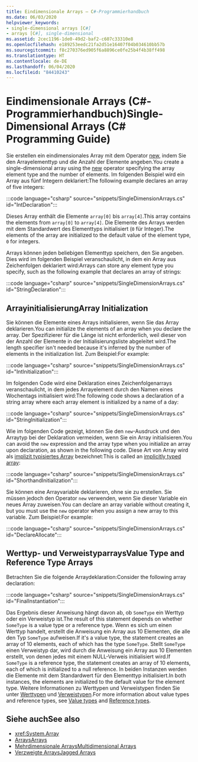 ```yaml
---
title: Eindimensionale Arrays – C#-Programmierhandbuch
ms.date: 06/03/2020
helpviewer_keywords:
- single-dimensional arrays [C#]
- arrays [C#], single-dimensional
ms.assetid: 2cec1196-1de0-49d2-baf2-c607c33310e8
ms.openlocfilehash: e189253eedc21fa2d51e16407f04b034610bb57b
ms.sourcegitcommit: f8c270376ed905f6a8896ce0fe25b4f4b38ff498
ms.translationtype: HT
ms.contentlocale: de-DE
ms.lasthandoff: 06/04/2020
ms.locfileid: "84410243"
---
```

# <a name="single-dimensional-arrays-c-programming-guide"></a><span data-ttu-id="fa20a-102">Eindimensionale Arrays (C#-Programmierhandbuch)</span><span class="sxs-lookup"><span data-stu-id="fa20a-102">Single-Dimensional Arrays (C# Programming Guide)</span></span>

<span data-ttu-id="fa20a-103">Sie erstellen ein eindimensionales Array mit dem Operator [new](../../language-reference/operators/new-operator.md), indem Sie den Arrayelementtyp und die Anzahl der Elemente angeben.</span><span class="sxs-lookup"><span data-stu-id="fa20a-103">You create a single-dimensional array using the [new](../../language-reference/operators/new-operator.md) operator specifying the array element type and the number of elements.</span></span> <span data-ttu-id="fa20a-104">Im folgenden Beispiel wird ein Array aus fünf Integern deklariert:</span><span class="sxs-lookup"><span data-stu-id="fa20a-104">The following example declares an array of five integers:</span></span>

:::code language="csharp" source="snippets/SingleDimensionArrays.cs" id="IntDeclaration":::

<span data-ttu-id="fa20a-105">Dieses Array enthält die Elemente `array[0]` bis `array[4]`.</span><span class="sxs-lookup"><span data-stu-id="fa20a-105">This array contains the elements from `array[0]` to `array[4]`.</span></span> <span data-ttu-id="fa20a-106">Die Elemente des Arrays werden mit dem Standardwert des Elementtyps initialisiert (`0` für Integer).</span><span class="sxs-lookup"><span data-stu-id="fa20a-106">The elements of the array are initialized to the default value of the element type, `0` for integers.</span></span>

<span data-ttu-id="fa20a-107">Arrays können jeden beliebigen Elementtyp speichern, den Sie angeben. Dies wird im folgenden Beispiel veranschaulicht, in dem ein Array aus Zeichenfolgen deklariert wird:</span><span class="sxs-lookup"><span data-stu-id="fa20a-107">Arrays can store any element type you specify, such as the following example that declares an array of strings:</span></span>

:::code language="csharp" source="snippets/SingleDimensionArrays.cs" id="StringDeclaration":::

## <a name="array-initialization"></a><span data-ttu-id="fa20a-108">Arrayinitialisierung</span><span class="sxs-lookup"><span data-stu-id="fa20a-108">Array Initialization</span></span>

<span data-ttu-id="fa20a-109">Sie können die Elemente eines Arrays initialisieren, wenn Sie das Array deklarieren.</span><span class="sxs-lookup"><span data-stu-id="fa20a-109">You can initialize the elements of an array when you declare the array.</span></span> <span data-ttu-id="fa20a-110">Der Spezifizierer für die Länge ist nicht erforderlich, weil dieser von der Anzahl der Elemente in der Initialisierungsliste abgeleitet wird.</span><span class="sxs-lookup"><span data-stu-id="fa20a-110">The length specifier isn't needed because it's inferred by the number of elements in the initialization list.</span></span> <span data-ttu-id="fa20a-111">Zum Beispiel:</span><span class="sxs-lookup"><span data-stu-id="fa20a-111">For example:</span></span>

:::code language="csharp" source="snippets/SingleDimensionArrays.cs" id="IntInitialization":::

<span data-ttu-id="fa20a-112">Im folgenden Code wird eine Deklaration eines Zeichenfolgenarrays veranschaulicht, in dem jedes Arrayelement durch den Namen eines Wochentags initialisiert wird:</span><span class="sxs-lookup"><span data-stu-id="fa20a-112">The following code shows a declaration of a string array where each array element is initialized by a name of a day:</span></span>

:::code language="csharp" source="snippets/SingleDimensionArrays.cs" id="StringInitialization":::
  
<span data-ttu-id="fa20a-113">Wie im folgenden Code gezeigt, können Sie den `new`-Ausdruck und den Arraytyp bei der Deklaration vermeiden, wenn Sie ein Array initialisieren.</span><span class="sxs-lookup"><span data-stu-id="fa20a-113">You can avoid the `new` expression and the array type when you initialize an array upon declaration, as shown in the following code.</span></span> <span data-ttu-id="fa20a-114">Diese Art von Array wird als [implizit typisiertes Array](implicitly-typed-arrays.md) bezeichnet:</span><span class="sxs-lookup"><span data-stu-id="fa20a-114">This is called an [implicitly typed array](implicitly-typed-arrays.md):</span></span>

:::code language="csharp" source="snippets/SingleDimensionArrays.cs" id="ShorthandInitialization":::

<span data-ttu-id="fa20a-115">Sie können eine Arrayvariable deklarieren, ohne sie zu erstellen. Sie müssen jedoch den Operator `new` verwenden, wenn Sie dieser Variable ein neues Array zuweisen.</span><span class="sxs-lookup"><span data-stu-id="fa20a-115">You can declare an array variable without creating it, but you must use the `new` operator when you assign a new array to this variable.</span></span> <span data-ttu-id="fa20a-116">Zum Beispiel:</span><span class="sxs-lookup"><span data-stu-id="fa20a-116">For example:</span></span>

:::code language="csharp" source="snippets/SingleDimensionArrays.cs" id="DeclareAllocate":::

## <a name="value-type-and-reference-type-arrays"></a><span data-ttu-id="fa20a-117">Werttyp- und Verweistyparrays</span><span class="sxs-lookup"><span data-stu-id="fa20a-117">Value Type and Reference Type Arrays</span></span>

<span data-ttu-id="fa20a-118">Betrachten Sie die folgende Arraydeklaration:</span><span class="sxs-lookup"><span data-stu-id="fa20a-118">Consider the following array declaration:</span></span>  

:::code language="csharp" source="snippets/SingleDimensionArrays.cs" id="FinalInstantiation":::

<span data-ttu-id="fa20a-119">Das Ergebnis dieser Anweisung hängt davon ab, ob `SomeType` ein Werttyp oder ein Verweistyp ist.</span><span class="sxs-lookup"><span data-stu-id="fa20a-119">The result of this statement depends on whether `SomeType` is a value type or a reference type.</span></span> <span data-ttu-id="fa20a-120">Wenn es sich um einen Werttyp handelt, erstellt die Anweisung ein Array aus 10 Elementen, die alle den Typ `SomeType` aufweisen.</span><span class="sxs-lookup"><span data-stu-id="fa20a-120">If it's a value type, the statement creates an array of 10 elements, each of which has the type `SomeType`.</span></span> <span data-ttu-id="fa20a-121">Stellt `SomeType` einen Verweistyp dar, wird durch die Anweisung ein Array aus 10 Elementen erstellt, von denen jedes mit einem NULL-Verweis initialisiert wird.</span><span class="sxs-lookup"><span data-stu-id="fa20a-121">If `SomeType` is a reference type, the statement creates an array of 10 elements, each of which is initialized to a null reference.</span></span> <span data-ttu-id="fa20a-122">In beiden Instanzen werden die Elemente mit dem Standardwert für den Elementtyp initialisiert.</span><span class="sxs-lookup"><span data-stu-id="fa20a-122">In both instances, the elements are initialized to the default value for the element type.</span></span> <span data-ttu-id="fa20a-123">Weitere Informationen zu Werttypen und Verweistypen finden Sie unter [Werttypen](../../language-reference/builtin-types/value-types.md) und [Verweistypen](../../language-reference/keywords/reference-types.md).</span><span class="sxs-lookup"><span data-stu-id="fa20a-123">For more information about value types and reference types, see [Value types](../../language-reference/builtin-types/value-types.md) and [Reference types](../../language-reference/keywords/reference-types.md).</span></span>
  
## <a name="see-also"></a><span data-ttu-id="fa20a-124">Siehe auch</span><span class="sxs-lookup"><span data-stu-id="fa20a-124">See also</span></span>

- <xref:System.Array>
- [<span data-ttu-id="fa20a-125">Arrays</span><span class="sxs-lookup"><span data-stu-id="fa20a-125">Arrays</span></span>](./index.md)
- [<span data-ttu-id="fa20a-126">Mehrdimensionale Arrays</span><span class="sxs-lookup"><span data-stu-id="fa20a-126">Multidimensional Arrays</span></span>](./multidimensional-arrays.md)
- [<span data-ttu-id="fa20a-127">Verzweigte Arrays</span><span class="sxs-lookup"><span data-stu-id="fa20a-127">Jagged Arrays</span></span>](./jagged-arrays.md)
